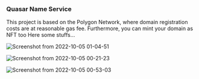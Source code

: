 ### Quasar Name Service
This project is based on the Polygon Network, where domain registration costs are at reasonable gas fee. Furthermore, you can mint your domain as NFT too
Here some stuffs...

![Screenshot from 2022-10-05 01-04-51](https://user-images.githubusercontent.com/73515250/194104653-8063a0ad-7865-43cc-95db-bae6bbddb2ca.png)

![Screenshot from 2022-10-05 00-21-23](https://user-images.githubusercontent.com/73515250/194104460-40433c79-90ed-424a-b339-7dd6632e417c.png)


![Screenshot from 2022-10-05 00-53-03](https://user-images.githubusercontent.com/73515250/194105590-3d38bb24-a5ac-4bb3-8030-d6430f74eef4.png)

